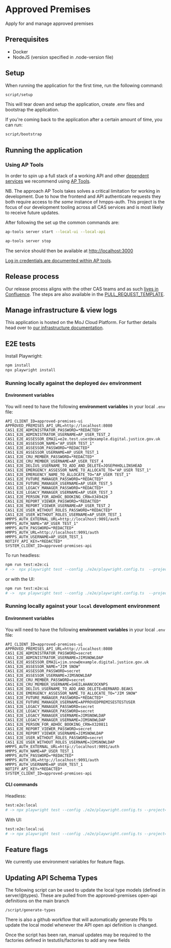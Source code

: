 # Approved Premises

Apply for and manage approved premises

## Prerequisites

- Docker
- NodeJS (version specified in .node-version file)

## Setup

When running the application for the first time, run the following command:

```bash
script/setup
```

This will tear down and setup the application, create .env files and bootstrap the application.

If you're coming back to the application after a certain amount of time, you can run:

```bash
script/bootstrap
```

## Running the application

### Using AP Tools

In order to spin up a full stack of a working API and other [dependent services](./docker-compose.yml) we recommend using [AP Tools](https://github.com/ministryofjustice/hmpps-approved-premises-tools).

NB. The approach AP Tools takes solves a critical limitation for working in
development. Due to how the frontend and API authenticate requests they both
require access to _the same_ instance of hmpps-auth. This project is the focus
of our development tooling across all CAS services and is most likely to receive
future updates.

After following the set up the common commands are:

```bash
ap-tools server start --local-ui --local-api
```

```bash
ap-tools server stop
```

The service should then be available at <http://localhost:3000>

[Log in credentials are documented within AP
tools](https://github.com/ministryofjustice/hmpps-approved-premises-tools#start-server).

## Release process

Our release process aligns with the other CAS teams and as such [lives in
Confluence](https://dsdmoj.atlassian.net/wiki/spaces/AP/pages/4247847062/Release+process).
The steps are also available in the
[PULL_REQUEST_TEMPLATE](/.github/PULL_REQUEST_TEMPLATE.md#release-checklist).

## Manage infrastructure & view logs

This application is hosted on the MoJ Cloud Platform. For further details
head over to [our infrastructure documentation](/doc/how-to/manage-infrastructure.md).

## E2E tests

Install Playwright:

```bash
npm install
npx playwright install
```

### Running locally against the deployed `dev` environment

#### Environment variables

You will need to have the following **environment variables** in your local `.env` file:

```
API_CLIENT_ID=approved-premises-ui
APPROVED_PREMISES_API_URL=http://localhost:8080
CAS1_E2E_ADMINISTRATOR_PASSWORD=*REDACTED*
CAS1_E2E_ADMINISTRATOR_USERNAME=AP_USER_TEST_2
CAS1_E2E_ASSESSOR_EMAIL=e2e.test.user@example.digital.justice.gov.uk
CAS1_E2E_ASSESSOR_NAME="AP_USER TEST_1"
CAS1_E2E_ASSESSOR_PASSWORD=*REDACTED*
CAS1_E2E_ASSESSOR_USERNAME=AP_USER_TEST_1
CAS1_E2E_CRU_MEMBER_PASSWORD=*REDACTED*
CAS1_E2E_CRU_MEMBER_USERNAME=AP_USER_TEST_4
CAS1_E2E_DELIUS_USERNAME_TO_ADD_AND_DELETE=JOSEPHHOLLINSHEAD
CAS1_E2E_EMERGENCY_ASSESSOR_NAME_TO_ALLOCATE_TO="AP_USER TEST_1"
CAS1_E2E_EMERGENCY_NAME_TO_ALLOCATE_TO="AP_USER TEST_1"
CAS1_E2E_FUTURE_MANAGER_PASSWORD=*REDACTED*
CAS1_E2E_FUTURE_MANAGER_USERNAME=AP_USER_TEST_5
CAS1_E2E_LEGACY_MANAGER_PASSWORD=*REDACTED*
CAS1_E2E_LEGACY_MANAGER_USERNAME=AP_USER_TEST_3
CAS1_E2E_PERSON_FOR_ADHOC_BOOKING_CRN=X349420
CAS1_E2E_REPORT_VIEWER_PASSWORD=*REDACTED*
CAS1_E2E_REPORT_VIEWER_USERNAME=AP_USER_TEST_2
CAS1_E2E_USER_WITHOUT_ROLES_PASSWORD=*REDACTED*
CAS1_E2E_USER_WITHOUT_ROLES_USERNAME=AP_USER_TEST_1
HMPPS_AUTH_EXTERNAL_URL=http://localhost:9091/auth
HMPPS_AUTH_NAME="AP_USER TEST_1"
HMPPS_AUTH_PASSWORD=*REDACTED*
HMPPS_AUTH_URL=http://localhost:9091/auth
HMPPS_AUTH_USERNAME=AP_USER_TEST_1
NOTIFY_API_KEY=*REDACTED*
SYSTEM_CLIENT_ID=approved-premises-api
```

To run headless:

```bash
npm run test:e2e:ci
# ->  npx playwright test --config ./e2e/playwright.config.ts  --project=dev
```

or with the UI:

```bash
npm run test:e2e:ui
# ->  npx playwright test --config ./e2e/playwright.config.ts  --project=dev --ui

```

### Running locally against your `local` development environment

#### Environment variables

You will need to have the following **environment variables** in your local `.env` file:

```
API_CLIENT_ID=approved-premises-ui
APPROVED_PREMISES_API_URL=http://localhost:8080
CAS1_E2E_ADMINISTRATOR_PASSWORD=secret
CAS1_E2E_ADMINISTRATOR_USERNAME=JIMSNOWLDAP
CAS1_E2E_ASSESSOR_EMAIL=jim.snow@example.digital.justice.gov.uk
CAS1_E2E_ASSESSOR_NAME="JIM SNOW"
CAS1_E2E_ASSESSOR_PASSWORD=secret
CAS1_E2E_ASSESSOR_USERNAME=JIMSNOWLDAP
CAS1_E2E_CRU_MEMBER_PASSWORD=secret
CAS1_E2E_CRU_MEMBER_USERNAME=SHEILAHANCOCKNPS
CAS1_E2E_DELIUS_USERNAME_TO_ADD_AND_DELETE=BERNARD.BEAKS
CAS1_E2E_EMERGENCY_ASSESSOR_NAME_TO_ALLOCATE_TO="JIM SNOW"
CAS1_E2E_FUTURE_MANAGER_PASSWORD=*REDACTED*
CAS1_E2E_FUTURE_MANAGER_USERNAME=APPROVEDPREMISESTESTUSER
CAS1_E2E_LEGACY_MANAGER_PASSWORD=secret
CAS1_E2E_LEGACY_MANAGER_PASSWORD=secret
CAS1_E2E_LEGACY_MANAGER_USERNAME=JIMSNOWLDAP
CAS1_E2E_LEGACY_MANAGER_USERNAME=JIMSNOWLDAP
CAS1_E2E_PERSON_FOR_ADHOC_BOOKING_CRN=X320811
CAS1_E2E_REPORT_VIEWER_PASSWORD=secret
CAS1_E2E_REPORT_VIEWER_USERNAME=JIMSNOWLDAP
CAS1_E2E_USER_WITHOUT_ROLES_PASSWORD=secret
CAS1_E2E_USER_WITHOUT_ROLES_USERNAME=JIMSNOWLDAP
HMPPS_AUTH_EXTERNAL_URL=http://localhost:9091/auth
HMPPS_AUTH_NAME=AP_USER TEST_1
HMPPS_AUTH_PASSWORD=*REDACTED*
HMPPS_AUTH_URL=http://localhost:9091/auth
HMPPS_AUTH_USERNAME=AP_USER_TEST_1
NOTIFY_API_KEY=*REDACTED*
SYSTEM_CLIENT_ID=approved-premises-api
```

#### CLI commands

Headless:

```bash
test:e2e:local
# -> npx playwright test --config ./e2e/playwright.config.ts --project=local
```

With UI:

```bash
test:e2e:local:ui
# -> npx playwright test --config ./e2e/playwright.config.ts --project=local --ui
```

## Feature flags

We currently use environment variables for feature flags.

## Updating API Schema Types

The following script can be used to update the local type models (defined in server/@types). These are pulled from the approved-premises open-api definitions on the main branch 

```
/script/generate-types
```

There is also a github workflow that will automatically generate PRs to update the local model whenever the API open api definition is changed.

Once the script has been ran, manual updates may be required to the factories defined in testutils/factories to add any new fields